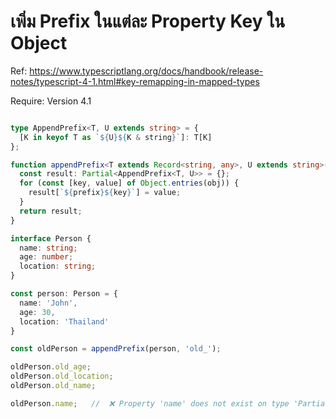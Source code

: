 # เพิ่ม Prefix ในแต่ละ Property Key ใน Object

Ref: https://www.typescriptlang.org/docs/handbook/release-notes/typescript-4-1.html#key-remapping-in-mapped-types

Require: Version 4.1

```ts

type AppendPrefix<T, U extends string> = {
  [K in keyof T as `${U}${K & string}`]: T[K]
};

function appendPrefix<T extends Record<string, any>, U extends string>(obj: T, prefix: U) {
  const result: Partial<AppendPrefix<T, U>> = {};
  for (const [key, value] of Object.entries(obj)) {
    result[`${prefix}${key}`] = value;
  }
  return result;
}

interface Person {
  name: string;
  age: number;
  location: string;
}

const person: Person = {
  name: 'John',
  age: 30,
  location: 'Thailand'
}

const oldPerson = appendPrefix(person, 'old_');

oldPerson.old_age;
oldPerson.old_location;
oldPerson.old_name;

oldPerson.name;   //  ❌ Property 'name' does not exist on type 'Partial<AppendPrefix<Person, "old_">>'
```